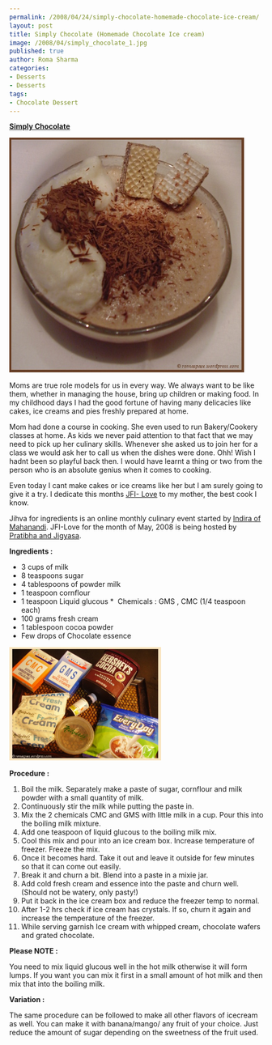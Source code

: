 ```yaml
--- 
permalink: /2008/04/24/simply-chocolate-homemade-chocolate-ice-cream/
layout: post
title: Simply Chocolate (Homemade Chocolate Ice cream)
image: /2008/04/simply_chocolate_1.jpg
published: true
author: Roma Sharma
categories: 
- Desserts
- Desserts
tags:
- Chocolate Dessert
---
```

<span style="text-decoration:underline;"><strong>Simply Chocolate</strong></span>

<a href="/2008/04/simply_chocolate_1.jpg"><img class="alignnone size-full wp-image-274" src="/2008/04/simply_chocolate_1.jpg" alt="" width="464" height="464" /></a>

Moms are true role models for us in every way. We always want to be like them, whether in managing the house, bring up children or making food. In my childhood days I had the good fortune of having many delicacies like cakes, ice creams and pies freshly prepared at home.

Mom had done a course in cooking. She even used to run Bakery/Cookery classes at home. As kids we never paid attention to that fact that we may need to pick up her culinary skills. Whenever she asked us to join her for a class we would ask her to call us when the dishes were done. Ohh! Wish I hadnt been so playful back then. I would have learnt a thing or two from the person who is an absolute genius when it comes to cooking.

Even today I cant make cakes or ice creams like her but I am surely going to give it a try. I dedicate this months <a href="http://pedatha.com/2008/04/03/jihva-for-love/">JFI- Love</a> to my mother, the best cook I know.

Jihva for ingredients is an online monthly culinary event started by <a href="http://www.nandyala.org/mahanandi/">Indira of Mahanandi</a>. JFI-Love for the month of May, 2008 is being hosted by <a href="http://pedatha.com/about/">Pratibha and Jigyasa</a>.

<strong>Ingredients :</strong>

* 3 cups of milk
* 8 teaspoons sugar
* 4 tablespoons of powder milk
* 1 teaspoon cornflour
* 1 teaspoon Liquid glucous
*  Chemicals : GMS , CMC (1/4 teaspoon each)
* 100 grams fresh cream
* 1 tablespoon cocoa powder
* Few drops of Chocolate essence

<a href="/2008/04/chocolate_icecream1.jpg"><img class="alignnone size-medium wp-image-272" src="/2008/04/chocolate_icecream1.jpg?w=300" alt="" width="300" height="224" /></a>
<strong></strong>

<strong>Procedure :</strong>

1. Boil the milk. Separately make a paste of sugar, cornflour and milk powder with a small quantity of milk.
2. Continuously stir the milk while putting the paste in.
3. Mix the 2 chemicals CMC and GMS with little milk in a cup. Pour this into the boiling milk mixture.
4. Add one teaspoon of liquid glucous to the boiling milk mix.
5. Cool this mix and pour into an ice cream box. Increase temperature of freezer. Freeze the mix.
6. Once it becomes hard. Take it out and leave it outside for few minutes so that it can come out easily.
7. Break it and churn a bit. Blend into a paste in a mixie jar.
8. Add cold fresh cream and essence into the paste and churn well. (Should not be watery, only pasty!)
9. Put it back in the ice cream box and reduce the freezer temp to normal.
10. After 1-2 hrs check if ice cream has crystals. If so, churn it again and increase the temperature of the freezer.
11. While serving garnish Ice cream with whipped cream, chocolate wafers and grated chocolate.

<strong>Please NOTE :</strong>

You need to mix liquid glucous well in the hot milk otherwise it will form lumps. If you want you can mix it first in a small amount of hot milk and then mix that into the boiling milk.

<strong>Variation :</strong>

The same procedure can be followed to make all other flavors of icecream as well. You can make it with banana/mango/ any fruit of your choice. Just reduce the amount of sugar depending on the sweetness of the fruit used.
